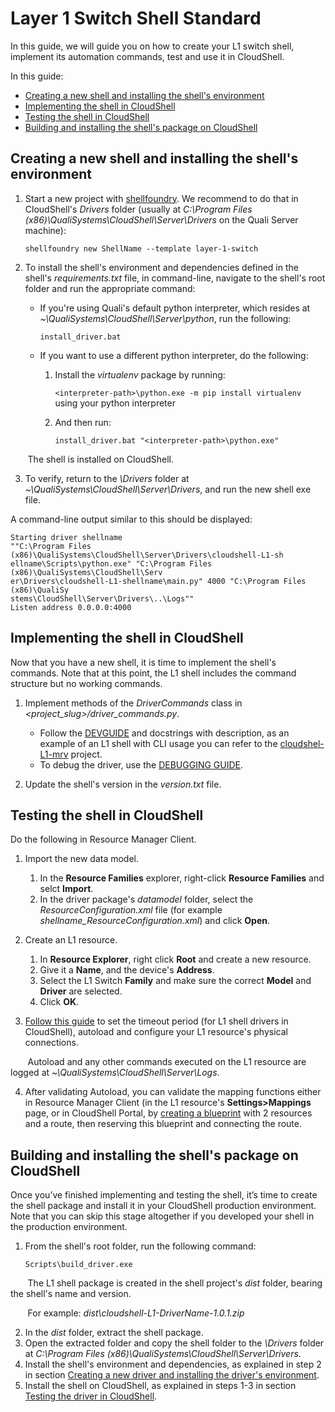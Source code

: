 # Layer 1 Switch Shell Standard

In this guide, we will guide you on how to create your L1 switch shell, implement its automation commands, test and use it in CloudShell.

In this guide:

* [Creating a new shell and installing the shell's environment](#CreateNewDriver)
* [Implementing the shell in CloudShell](#ImplementDriver)
* [Testing the shell in CloudShell](#TestNewDriver)
* [Building and installing the shell's package on CloudShell](#BuildInstallDriver)

<a name="CreateNewDriver"></a>

## Creating a new shell and installing the shell's environment

1. Start a new project with <a href="https://github.com/QualiSystems/shellfoundry" target="_blank">shellfoundry</a>. We recommend to do that in CloudShell's *Drivers* folder (usually at *C:\Program Files (x86)\QualiSystems\CloudShell\Server\Drivers* on the Quali Server machine):

    `shellfoundry new ShellName --template layer-1-switch`

2. To install the shell's environment and dependencies defined in the shell's *requirements.txt* file, in command-line, navigate to the shell's root folder and run the appropriate command:
 
    * If you're using Quali's default python interpreter, which resides at *~\QualiSystems\CloudShell\Server\python*, run the following:

        `install_driver.bat`

    * If you want to use a different python interpreter, do the following:
        1. Install the *virtualenv* package by running:
        
            `<interpreter-path>\python.exe -m pip install virtualenv` using your python interpreter
        
        2. And then run:
        
            `install_driver.bat "<interpreter-path>\python.exe"`

&nbsp;&nbsp;&nbsp;&nbsp;&nbsp;&nbsp;&nbsp;The shell is installed on CloudShell.

3. To verify, return to the *\Drivers* folder at *~\QualiSystems\CloudShell\Server\Drivers*, and run the new shell exe file.
<a name="ImplementDriver"></a>

A command-line output similar to this should be displayed:

```
Starting driver shellname
""C:\Program Files (x86)\QualiSystems\CloudShell\Server\Drivers\cloudshell-L1-sh
ellname\Scripts\python.exe" "C:\Program Files (x86)\QualiSystems\CloudShell\Serv
er\Drivers\cloudshell-L1-shellname\main.py" 4000 "C:\Program Files (x86)\QualiSy
stems\CloudShell\Server\Drivers\..\Logs""
Listen address 0.0.0.0:4000
```

## Implementing the shell in CloudShell

Now that you have a new shell, it is time to implement the shell's commands. Note that at this point, the L1 shell includes the command structure but no working commands.

1. Implement methods of the *DriverCommands* class in *<project_slug>/driver_commands.py*. 

    * Follow the <a href="https://github.com/QualiSystems/shell-L1-standard/blob/dev/DEVGUIDE.md" target="_blank">DEVGUIDE</a> and docstrings with description, as an example of an L1 shell with CLI usage you can refer to the <a href="https://github.com/QualiSystems/cloudshell-L1-mrv" target="_blank">cloudshel-L1-mrv</a> project.
    * To debug the driver, use the <a href="https://github.com/QualiSystems/shell-L1-template/blob/dev/DEBUGGING.md" target="_blank">DEBUGGING GUIDE</a>.

2. Update the shell's version in the *version.txt* file.
<a name="TestNewDriver"></a>

## Testing the shell in CloudShell

Do the following in Resource Manager Client.

1. Import the new data model. 
    1. In the **Resource Families** explorer, right-click **Resource Families** and selct **Import**.
    2. In the driver package's *datamodel* folder, select the *ResourceConfiguration.xml* file (for example *shellname_ResourceConfiguration.xml*) and click **Open**.
2. Create an L1 resource. 
    1. In **Resource Explorer**, right click **Root** and create a new resource.
    2. Give it a **Name**, and the device's **Address**. 
    3. Select the L1 Switch **Family** and make sure the correct **Model** and **Driver** are selected.
    4. Click **OK**.
    
3. <a href="http://help.quali.com/Online%20Help/9.0/Portal/Content/Admn/Cnct-Ctrl-L1-Swch.htm" target="_blank">Follow this guide</a> to set the timeout period (for L1 shell drivers in CloudShell), autoload and configure your L1 resource's physical connections.

&nbsp;&nbsp;&nbsp;&nbsp;&nbsp;&nbsp;&nbsp;Autoload and any other commands executed on the L1 resource are logged at *~\QualiSystems\CloudShell\Server\Logs*.

4. After validating Autoload, you can validate the mapping functions either in Resource Manager Client (in the L1 resource's **Settings>Mappings** page, or in CloudShell Portal, by <a href="http://help.quali.com/Online%20Help/9.0/Portal/Content/CSP/LAB-MNG/Rsc-Cnct/Phys-Ntwrk-Crt.htm" target="_blank">creating a blueprint</a> with 2 resources and a route, then reserving this blueprint and connecting the route.
<a name="BuildInstallDriver"></a>

## Building and installing the shell's package on CloudShell

Once you’ve finished implementing and testing the shell, it’s time to create the shell package and install it in your CloudShell production environment. Note that you can skip this stage altogether if you developed your shell in the production environment.

1. From the shell's root folder, run the following command:
    
    `Scripts\build_driver.exe`

&nbsp;&nbsp;&nbsp;&nbsp;&nbsp;&nbsp;&nbsp;The L1 shell package is created in the shell project's *dist* folder, bearing the shell's name and version.

&nbsp;&nbsp;&nbsp;&nbsp;&nbsp;&nbsp;&nbsp;For example: *dist\cloudshell-L1-DriverName-1.0.1.zip*

2. In the *dist* folder, extract the shell package.
3. Open the extracted folder and copy the shell folder to the *\Drivers* folder at *C:\\Program Files (x86)\\QualiSystems\\CloudShell\\Server\\Drivers*.
4. Install the shell's environment and dependencies, as explained in step 2 in section [Creating a new driver and installing the driver's environment](#CreateNewDriver).
4. Install the shell on CloudShell, as explained in steps 1-3 in section [Testing the driver in CloudShell](#TestNewDriver).


